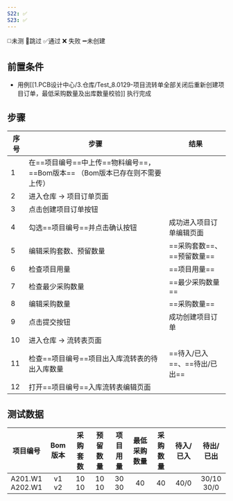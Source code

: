```yaml
---
S22: ✅
S23: ✅
---
```

◻️未测    🚫跳过     ✅通过    ❌ 失败    ➖未创建

## 前置条件

- 用例[[1.PCB设计中心/3.仓库/Test_8.0129-项目流转单全部关闭后重新创建项目订单，最低采购数量及出库数量校验]] 执行完成

## 步骤

| 序号  | 步骤                                              | 结果                  |
| --- | ----------------------------------------------- | ------------------- |
| 1   | 在==项目编号==中上传==物料编号==，==Bom版本== （Bom版本已存在则不需要上传） |                     |
| 2   | 进入仓库 -> 项目订单页面                                  |                     |
| 3   | 点击创建项目订单按钮                                      |                     |
| 4   | 勾选==项目编号==并点击确认按钮                               | 成功进入项目订单编辑页面        |
| 5   | 编辑采购套数、预留数量                                     | ==采购套数==、==预留数量==   |
| 6   | 检查项目用量                                          | ==项目用量==            |
| 7   | 检查最少采购数量                                        | ==最少采购数量==          |
| 8   | 编辑采购数量                                          | ==采购数量==            |
| 9   | 点击提交按钮                                          | 成功创建项目订单            |
| 10  | 进入仓库 -> 流转表页面                                   |                     |
| 11  | 检查==项目编号==项目出入库流转表的待出入库数量                       | ==待入/已入==、==待出/已出== |
| 12  | 打开==项目编号==入库流转表编辑页面                             |                     |

## 测试数据

| 项目编号 | Bom版本 | 采购套数 | 预留数量 | 项目用量 | 最低采购数量 | 采购数量 | 待入/已入 | 待出/已出 |
| :--: | :--: | :--: | :--: | :--: | :--: | :--: | :--: | :--: |
| A201.W1<br>A202.W1 | v1<br>v2 | 10<br>10 | 10<br>10 | 30<br>30 | 40 | 40 | 40/0 | 30/10<br>30/0 |
